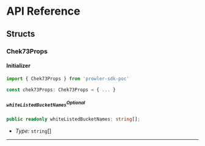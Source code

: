# API Reference <a name="API Reference"></a>


## Structs <a name="Structs"></a>

### Chek73Props <a name="prowler-sdk-poc.Chek73Props"></a>

#### Initializer <a name="[object Object].Initializer"></a>

```typescript
import { Chek73Props } from 'prowler-sdk-poc'

const chek73Props: Chek73Props = { ... }
```

##### `whiteListedBucketNames`<sup>Optional</sup> <a name="prowler-sdk-poc.Chek73Props.property.whiteListedBucketNames"></a>

```typescript
public readonly whiteListedBucketNames: string[];
```

- *Type:* `string`[]

---



